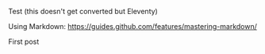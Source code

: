 Test (this doesn't get converted but Eleventy)

Using Markdown: https://guides.github.com/features/mastering-markdown/

First post